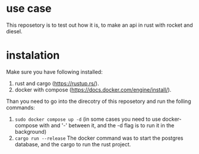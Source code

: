 # use case
This reposetory is to test out how it is, to make an api in rust with rocket and diesel.

# instalation
Make sure you have following installed:
1. rust and cargo (https://rustup.rs/).
2. docker with compose (https://docs.docker.com/engine/install/).

Than you need to go into the direcotry of this reposetory and run the folling commands:
1. `sudo docker compose up -d` (in some cases you need to use docker-compose with and '-' between it, and the -d flag is to run it in the background)
2. `cargo run --release`
The docker command was to start the postgres database, and the cargo to run the rust project.
